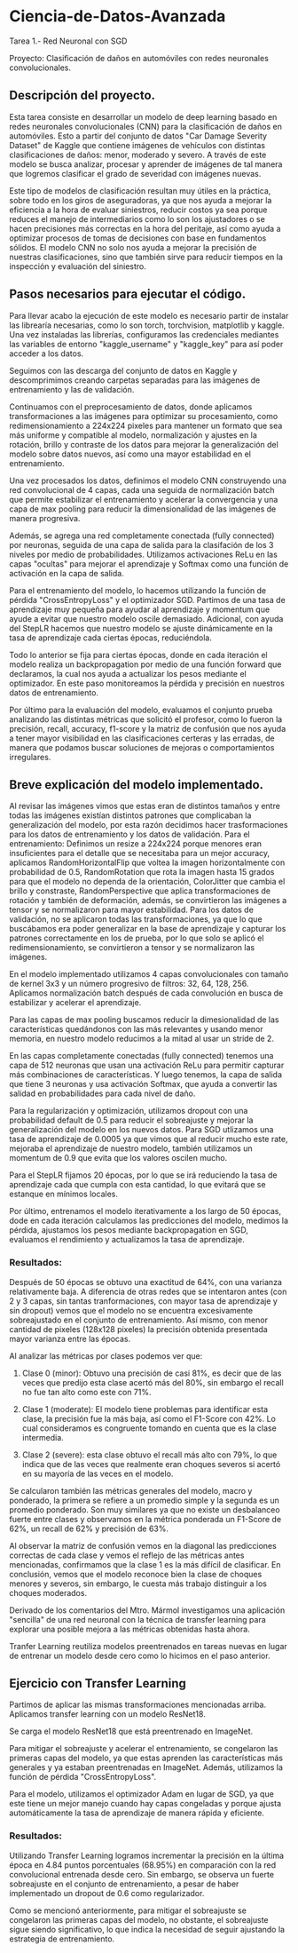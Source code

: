 # Ciencia-de-Datos-Avanzada
Tarea 1.- Red Neuronal con SGD

Proyecto: Clasificación de daños en automóviles con redes neuronales convolucionales.

## Descripción del proyecto.

Esta tarea consiste en desarrollar un modelo de deep learning basado en redes neuronales convolucionales (CNN) para la clasificación de daños en automóviles. Esto a partir del conjunto de datos "Car Damage Severity Dataset" de Kaggle que contiene imágenes de vehículos con distintas clasificaciones de daños: menor, moderado y severo. A través de este modelo se busca analizar, procesar y aprender de imágenes de tal manera que logremos clasificar el grado de severidad con imágenes nuevas.

Este tipo de modelos de clasificación resultan muy útiles en la práctica, sobre todo en los giros de aseguradoras, ya que nos ayuda a mejorar la eficiencia a la hora de evaluar siniestros, reducir costos ya sea porque reduces el manejo de intermediarios como lo son los ajustadores o se hacen precisiones más correctas en la hora del peritaje, así como ayuda a optimizar procesos de tomas de decisiones con base en fundamentos sólidos. El modelo CNN no solo nos ayuda a mejorar la precisión de nuestras clasificaciones, sino que también sirve para reducir tiempos en la inspección y evaluación del siniestro.

## Pasos necesarios para ejecutar el código.

Para llevar acabo la ejecución de este modelo es necesario partir de instalar las librearía necesarias, como lo son torch, torchvision, matplotlib y kaggle. Una vez instaladas las librerías, configuramos las credenciales mediantes las variables de entorno "kaggle_username" y "kaggle_key" para así poder acceder a los datos.

Seguimos con las descarga del conjunto de datos en Kaggle y descomprimimos creando carpetas separadas para las imágenes de entrenamiento y las de validación.

Continuamos con el preprocesamiento de datos, donde aplicamos transformaciones a las imágenes para optimizar su procesamiento, como redimensionamiento a 224x224 pixeles para mantener un formato que sea más uniforme y compatible al modelo, normalización y ajustes en la rotación, brillo y contraste de los datos para mejorar la generalización del modelo sobre datos nuevos, así como una mayor estabilidad en el entrenamiento.

Una vez procesados los datos, definimos el modelo CNN construyendo una red convolucional de 4 capas, cada una seguida de normalización batch que permite estabilizar el entrenamiento y acelerar la convergencia y una capa de max pooling para reducir la dimensionalidad de las imágenes de manera progresiva.

Además, se agrega una red completamente conectada (fully connected) por neuronas, seguida de una capa de salida para la clasifación de los 3 niveles por medio de probabilidades. Utilizamos activaciones ReLu en las capas "ocultas" para mejorar el aprendizaje y Softmax como una función de activación en la capa de salida.

Para el entrenamiento del modelo, lo hacemos utilizando la función de pérdida "CrossEntropyLoss" y el optimizador SGD. Partimos de una tasa de aprendizaje muy pequeña para ayudar al aprendizaje y momentum que ayude a evitar que nuestro modelo oscile demasiado. Adicional, con ayuda del StepLR hacemos que nuestro modelo se ajuste dinámicamente en la tasa de aprendizaje cada ciertas épocas, reduciéndola.

Todo lo anterior se fija para ciertas épocas, donde en cada iteración el modelo realiza un backpropagation por medio de una función forward que declaramos, la cual nos ayuda a actualizar los pesos mediante el optimizador. En este paso monitoreamos la pérdida y precisión en nuestros datos de entrenamiento.

Por último para la evaluación del modelo, evaluamos el conjunto prueba analizando las distintas métricas que solicitó el profesor, como lo fueron la precisión, recall, accuracy, f1-score y la matriz de confusión que nos ayuda a tener mayor visibilidad en las clasificaciones certeras y las erradas, de manera que podamos buscar soluciones de mejoras o comportamientos irregulares.

## Breve explicación del modelo implementado.

Al revisar las imágenes vimos que estas eran de distintos tamaños y entre todas las imágenes existían distintos patrones que complicaban la generalización del modelo, por esta razón decidimos hacer trasformaciones para los datos de entrenamiento y los datos de validación. 
Para el entrenamiento: Definimos un resize a 224x224 porque menores eran insuficientes para el detalle que se necesitaba para un mejor accuracy, aplicamos RandomHorizontalFlip que voltea la imagen horizontalmente con probabilidad de 0.5, RandomRotation que rota la imagen hasta 15 grados para que el modelo no dependa de la orientación, ColorJitter que cambia el brillo y constraste, RandomPerspective que aplica transformaciones de rotación y también de deformación, además, se convirtieron las imágenes a tensor y se normalizaron para mayor estabilidad.
Para los datos de validación, no se aplicaron todas las transformaciones, ya que lo que buscábamos era poder generalizar en la base de aprendizaje y capturar los patrones correctamente en los de prueba, por lo que solo se aplicó el redimensionamiento, se convirtieron a tensor y se normalizaron las imágenes.

En el modelo implementado utilizamos 4 capas convolucionales con tamaño de kernel 3x3 y un número progresivo de filtros: 32, 64, 128, 256. Aplicamos normalización batch después de cada convolución en busca de estabilizar y acelerar el aprendizaje.

Para las capas de max pooling buscamos reducir la dimesionalidad de las características quedándonos con las más relevantes y usando menor memoria, en nuestro modelo reducimos a la mitad al usar un stride de 2.

En las capas completamente conectadas (fully connected) tenemos una capa de 512 neuronas que usan una activación ReLu para permitir capturar más combinaciones de características. Y luego tenemos, la capa de salida que tiene 3 neuronas y usa activación Softmax, que ayuda a convertir las salidad en probabilidades para cada nivel de daño.

Para la regularización y optimización, utilizamos dropout con una probabilidad default de 0.5 para reducir el sobreajuste y mejorar la generalización del modelo en los nuevos datos. Para SGD utlizamos una tasa de aprendizaje de 0.0005 ya que vimos que al reducir mucho este rate, mejoraba el aprendizaje de nuestro modelo, también utilizamos un momentum de 0.9 que evita que los valores oscilen mucho.

Para el StepLR fijamos 20 épocas, por lo que se irá reduciendo la tasa de aprendizaje cada que cumpla con esta cantidad, lo que evitará que se estanque en mínimos locales.

Por último, entrenamos el modelo iterativamente a los largo de 50 épocas, dode en cada iteración calculamos las predicciones del modelo, medimos la pérdida, ajustamos los pesos mediante backpropagation en SGD, evaluamos el rendimiento y actualizamos la tasa de aprendizaje.

### Resultados:

Después de 50 épocas se obtuvo una exactitud de 64%, con una varianza relativamente baja. A diferencia de otras redes que se intentaron antes (con 2 y 3 capas, sin tantas tranformaciones, con mayor tasa de aprendizaje y sin dropout) vemos que el modelo no se encuentra excesivamente sobreajustado en el conjunto de entrenamiento. Así mismo, con menor cantidad de pixeles (128x128 pixeles) la precisión obtenida presentada mayor varianza entre las épocas.

Al analizar las métricas por clases podemos ver que:

1. Clase 0 (minor): Obtuvo una precisión de casi 81%, es decir que de las veces que predijo esta clase acertó más del 80%, sin embargo el recall no fue tan alto como este con 71%.

2. Clase 1 (moderate): El modelo tiene problemas para identificar esta clase, la precisión fue la más baja, así como el F1-Score con 42%. Lo cual consideramos es congruente tomando en cuenta que es la clase intermedia.

3. Clase 2 (severe): esta clase obtuvo el recall más alto con 79%, lo que indica que de las veces que realmente eran choques severos si acertó en su mayoría de las veces en el modelo.

Se calcularon también las métricas generales del modelo, macro y ponderado, la primera se refiere a un promedio simple y la segunda es un promedio ponderado. Son muy similares ya que no existe un desbalanceo fuerte entre clases y observamos en la métrica ponderada un F1-Score de 62%, un recall de 62% y precisión de 63%.

Al observar la matriz de confusión vemos en la diagonal las predicciones correctas de cada clase y vemos el reflejo de las métricas antes mencionadas, confirmamos que la clase 1 es la más difícil de clasificar. En conclusión, vemos que el modelo reconoce bien la clase de choques menores y severos, sin embargo, le cuesta más trabajo distinguir a los choques moderados.

Derivado de los comentarios del Mtro. Mármol investigamos una aplicación "sencilla" de una red neuronal con la técnica de transfer learning para explorar una posible mejora a las métricas obtenidas hasta ahora.

Tranfer Learning reutiliza modelos preentrenados en tareas nuevas en lugar de entrenar un modelo desde cero como lo hicimos en el paso anterior.

## Ejercicio con Transfer Learning

Partimos de aplicar las mismas transformaciones mencionadas arriba. Aplicamos transfer learning con un modelo ResNet18.

Se carga el modelo ResNet18 que está preentrenado en ImageNet. 

Para mitigar el sobreajuste y acelerar el entrenamiento, se congelaron las primeras capas del modelo, ya que estas aprenden las características más generales y ya estaban preentrenadas en ImageNet. Además, utilizamos la función de pérdida "CrossEntropyLoss".

Para el modelo, utilizamos el optimizador Adam en lugar de SGD, ya que este tiene un mejor manejo cuando hay capas congeladas y porque ajusta automáticamente la tasa de aprendizaje de manera rápida y eficiente.

### Resultados:

Utilizando Transfer Learning logramos incrementar la precisión en la última época en 4.84 puntos porcentuales (68.95%) en comparación con la red convolucional entrenada desde cero. Sin embargo, se observa un fuerte sobreajuste en el conjunto de entrenamiento, a pesar de haber implementado un dropout de 0.6 como regularizador.

Como se mencionó anteriormente, para mitigar el sobreajuste se congelaron las primeras capas del modelo, no obstante, el sobreajuste sigue siendo significativo, lo que indica la necesidad de seguir ajustando la estrategia de entrenamiento.
